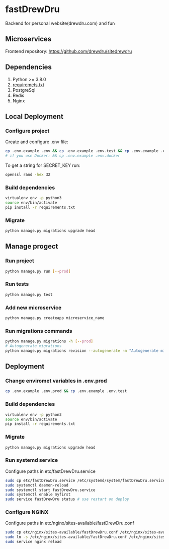 # fastDrewDru
Backend for personal website(drewdru.com) and fun


## Microservices
Frontend repository: https://github.com/drewdru/sitedrewdru


## Dependencies
1. Python >= 3.8.0
2. [requiremets.txt](requiremets.txt)
3. PostgreSql
4. Redis
5. Nginx


## Local Deployment
### Configure project
Create and configure .env file:
```bash
cp .env.example .env && cp .env.example .env.test && cp .env.example .env.ci
# if you use Docker: && cp .env.example .env.docker
```
To get a string for SECRET_KEY run:
```bash
openssl rand -hex 32
```
### Build dependencies
```bash
virtualenv env -p python3
source env/bin/activate
pip install -r requirements.txt
```
### Migrate
```bash
python manage.py migrations upgrade head
```


## Manage progect
### Run project
```bash
python manage.py run [--prod]
```
### Run tests
```bash
python manage.py test
```
### Add new microservice
```bash
python manage.py createapp microservice_name
```
### Run migrations commands
```bash
python manage.py migrations -h [--prod]
# Autogenerate migrations
python manage.py migrations revision --autogenerate -m "Autogenerate migrations" [--prod]
```

## Deployment
### Change enviromet variables in .env.prod
```bash
cp .env.example .env.prod && cp .env.example .env.test
```
### Build dependencies
```bash
virtualenv env -p python3
source env/bin/activate
pip install -r requirements.txt
```
### Migrate
```bash
python manage.py migrations upgrade head
```
### Run systemd service
Configure paths in etc/fastDrewDru.service
```bash
sudo cp etc/fastDrewDru.service /etc/systemd/system/fastDrewDru.service
sudo systemctl daemon-reload
sudo systemctl start fastDrewDru.service
sudo systemctl enable myfirst
sudo service fastDrewDru status # use restart on deploy
```
### Configure NGINX
Configure paths in etc/nginx/sites-available/fastDrewDru.conf
```bash
sudo cp etc/nginx/sites-available/fastDrewDru.conf /etc/nginx/sites-available/fastDrewDru.conf
sudo ln -s /etc/nginx/sites-available/fastDrewDru.conf /etc/nginx/sites-enabled/fastDrewDru.conf
sudo service nginx reload
```
